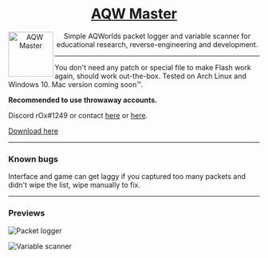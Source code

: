 <div align="center">
<a href="https://github.com/r-0-x/AQW-Master/">
<h1>AQW Master</h1>
  <img
    height="90"
    width="90"
    alt="AQW Master"
    src="https://github.com/r-0-x/AQW-Master/blob/master/images/logo.png?raw=true"
    align="left"
  />
</a>

Simple AQWorlds packet logger and variable scanner for educational research, reverse-engineering and development.
</div>

---

You don't need any patch or special file to make Flash work again, should work out-the-box. Tested on Arch Linux and Windows 10. Mac version coming soon™.

**Recommended to use throwaway accounts.**


Discord rOx#1249 or contact [here](http://forum.ragezone.com/members/550384.html) or [here](https://www.mpgh.net/forum/member.php?u=104963).

[Download here](https://github.com/r-0-x/AQW-Master/releases)

---

### Known bugs

Interface and game can get laggy if you captured too many packets and didn't wipe the list, wipe manually to fix.

---

### Previews

![Packet logger](https://github.com/r-0-x/AQW-Master/blob/master/images/preview_logger.png?raw=true)

![Variable scanner](https://github.com/r-0-x/AQW-Master/blob/master/images/preview_scanner.png?raw=true)